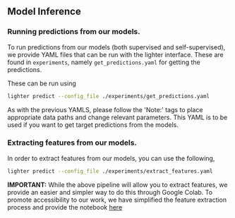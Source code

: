 ## Model Inference


### Running predictions from our models.

To run predictions from our models (both supervised and self-supervised), we provide YAML files that can be run with the lighter interface. These are found in `experiments`, namely `get_predictions.yaml` for getting the predictions. 

These can be run using

```bash
lighter predict --config_file ./experiments/get_predictions.yaml
```
As with the previous YAMLS, please follow the 'Note:' tags to place appropriate data paths and change relevant parameters. This YAML is to be used if you want to get target predictions from the models.

### Extracting features from our models.

In order to extract features from our models, you can use the following,
```bash
lighter predict --config_file ./experiments/extract_features.yaml
```


<b>IMPORTANT:</b> While the above pipeline will allow you to extract features, we provide an easier and simpler way to do this through Google Colab. To promote accessibility to our work, we have simplified the feature extraction process and provide the notebook [here](https://colab.research.google.com/drive/1JMtj_4W0uNPzrVnM9EpN1_xpaB-5KC1H?usp=sharing)